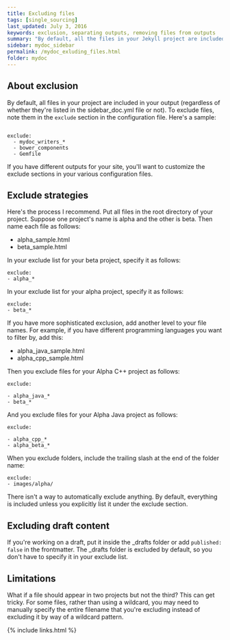 ```yaml
---
title: Excluding files
tags: [single_sourcing]
last_updated: July 3, 2016
keywords: exclusion, separating outputs, removing files from outputs
summary: "By default, all the files in your Jekyll project are included in the output (this differs from DITA projects, which don't include files unless noted on the map). If you're single sourcing, you'll need to exclude the files that shouldn't be included in the output. The sidebar doesn't control inclusion or exclusion."
sidebar: mydoc_sidebar
permalink: /mydoc_exluding_files.html
folder: mydoc
---
```



## About exclusion
By default, all files in your project are included in your output (regardless of whether they're listed in the sidebar_doc.yml file or not). To exclude files, note them in the `exclude` section in the configuration file. Here's a sample:

```

exclude:
  - mydoc_writers_*
  - bower_components
  - Gemfile
```

If you have different outputs for your site, you'll want to customize the exclude sections in your various configuration files.

## Exclude strategies
Here's the process I recommend. Put all files in the root directory of your project. Suppose one project's name is alpha and the other is beta. Then name each file as follows:

* alpha_sample.html
* beta_sample.html

In your exclude list for your beta project, specify it as follows:

```
exclude:
- alpha_*
```

In your exclude list for your alpha project, specify it as follows:

```
exclude:
- beta_*
```

If you have more sophisticated exclusion, add another level to your file names. For example, if you have different programming languages you want to filter by, add this:

* alpha_java_sample.html
* alpha_cpp_sample.html

Then you exclude files for your Alpha C++ project as follows:

```
exclude:

- alpha_java_*
- beta_*
```

And you exclude files for your Alpha Java project as follows:

```
exclude:

- alpha_cpp_*
- alpha_beta_*
```

When you exclude folders, include the trailing slash at the end of the folder name:

```
exclude:
- images/alpha/
```

There isn't a way to automatically exclude anything. By default, everything is included unless you explicitly list it under the exclude section.

## Excluding draft content

If you're working on a draft, put it inside the \_drafts folder or add `published: false` in the frontmatter. The \_drafts folder is excluded by default, so you don't have to specify it in your exclude list.

## Limitations

What if a file should appear in two projects but not the third? This can get tricky. For some files, rather than using a wildcard, you may need to manually specify the entire filename that you're excluding instead of excluding it by way of a wildcard pattern.

{% include links.html %}
